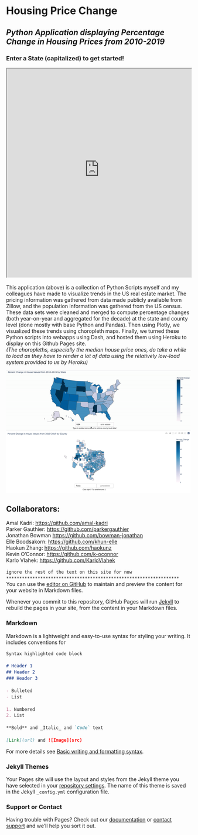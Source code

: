 # **Housing Price Change**
## *Python Application displaying Percentage Change in Housing Prices from 2010-2019*
### Enter a State (capitalized) to get started!
<iframe src="https://house-price-choro.herokuapp.com/" height="570" width="100%" frameBorder="10"></iframe>

This application (above) is a collection of Python Scripts myself and my colleagues have made to visualize trends in the US real estate market. The pricing information was gathered from data made publicly available from Zillow, and the population information was gathered from the US census. These data sets were cleaned and merged to compute percentage changes (both year-on-year and aggregated for the decade) at the state and county level (done mostly with base Python and Pandas). Then using Plotly, we visualized these trends using choropleth maps. Finally, we turned these Python scripts into webapps using Dash, and hosted them using Heroku to display on this Github Pages site.  
*(The choropleths, especially the median house price ones, do take a while to load as they have to render a lot of data using the relatively low-load system provided to us by Heroku)*  

![ChoropletGif1](docs/assets/choropleth-gif-1.gif)
![Example1](docs/assets/Choropleth-ex-1.png)

## Collaborators:  
Amal Kadri: https://github.com/amal-kadri  
Parker Gauthier: https://github.com/parkergauthier  
Jonathan Bowman https://github.com/bowman-jonathan  
Elle Boodsakorn: https://github.com/khun-elle  
Haokun Zhang: https://github.com/haokunz  
Kevin O’Connor: https://github.com/k-oconnor  
Karlo Vlahek: https://github.com/KarloVlahek

`ignore the rest of the text on this site for now`  
`******************************************************************`  
You can use the [editor on GitHub](https://github.com/amal-kadri/Housing_Price_Choropleth/edit/gh-pages/index.md) to maintain and preview the content for your website in Markdown files.

Whenever you commit to this repository, GitHub Pages will run [Jekyll](https://jekyllrb.com/) to rebuild the pages in your site, from the content in your Markdown files.

### Markdown

Markdown is a lightweight and easy-to-use syntax for styling your writing. It includes conventions for

```markdown
Syntax highlighted code block

# Header 1
## Header 2
### Header 3

- Bulleted
- List

1. Numbered
2. List

**Bold** and _Italic_ and `Code` text

[Link](url) and ![Image](src)
```

For more details see [Basic writing and formatting syntax](https://docs.github.com/en/github/writing-on-github/getting-started-with-writing-and-formatting-on-github/basic-writing-and-formatting-syntax).

### Jekyll Themes

Your Pages site will use the layout and styles from the Jekyll theme you have selected in your [repository settings](https://github.com/amal-kadri/Housing_Price_Choropleth/settings/pages). The name of this theme is saved in the Jekyll `_config.yml` configuration file.

### Support or Contact

Having trouble with Pages? Check out our [documentation](https://docs.github.com/categories/github-pages-basics/) or [contact support](https://support.github.com/contact) and we’ll help you sort it out.

